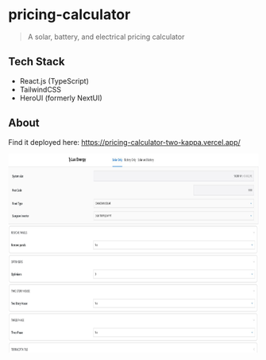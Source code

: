 # pricing-calculator

> A solar, battery, and electrical pricing calculator

## Tech Stack

- React.js (TypeScript)
- TailwindCSS
- HeroUI (formerly NextUI)

## About

Find it deployed here: https://pricing-calculator-two-kappa.vercel.app/

<div align="center">
  <img src="./images/solar.JPG" width="800" height="400"/>
</div>
